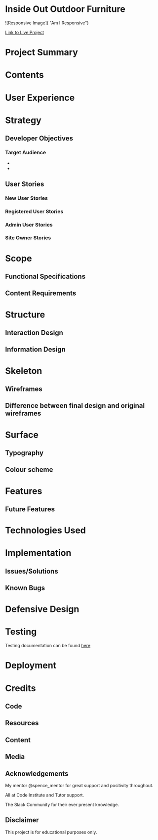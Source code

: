 # Inside Out Outdoor Furniture

![Responsive Image]( "Am I Responsive")

[Link to Live Project]()

# Project Summary


# Contents


# User Experience 

# Strategy

## Developer Objectives



### Target Audience

* 
* 


## User Stories

### New User Stories


### Registered User Stories


### Admin User Stories


### Site Owner Stories



# Scope


## Functional Specifications 



## Content Requirements



# Structure

## Interaction Design 


## Information Design 



# Skeleton

## Wireframes



## Difference between final design and original wireframes





# Surface

## Typography




## Colour scheme 







# Features 



## Future Features



# Technologies Used



# Implementation 



## Issues/Solutions


## Known Bugs



# Defensive Design



# Testing

Testing documentation can be found [here]()



# Deployment





# Credits

## Code


## Resources



## Content


## Media


  

## Acknowledgements

My mentor @spence_mentor for great support and positivity throughout.

All at Code Institute and Tutor support.

The Slack Community for their ever present knowledge.

##  Disclaimer

This project is for educational purposes only.